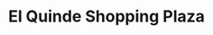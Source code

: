 ---
title: "El Quinde Shopping Plaza"
url: /cajamarca/el-quinde-shopping-plaza/
shop: Einkaufszentrum
---